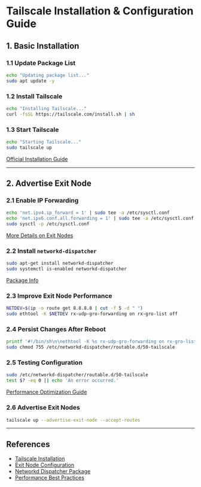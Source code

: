 # Tailscale Installation & Configuration Guide

## 1. Basic Installation

### 1.1 Update Package List
```sh
echo "Updating package list..."
sudo apt update -y
```

### 1.2 Install Tailscale
```sh
echo "Installing Tailscale..."
curl -fsSL https://tailscale.com/install.sh | sh
```

### 1.3 Start Tailscale
```sh
echo "Starting Tailscale..."
sudo tailscale up
```
[Official Installation Guide](https://tailscale.com/download/linux)

---

## 2. Advertise Exit Node

### 2.1 Enable IP Forwarding
```sh
echo 'net.ipv4.ip_forward = 1' | sudo tee -a /etc/sysctl.conf
echo 'net.ipv6.conf.all.forwarding = 1' | sudo tee -a /etc/sysctl.conf
sudo sysctl -p /etc/sysctl.conf
```
[More Details on Exit Nodes](https://tailscale.com/kb/1103/exit-nodes?tab=linux)

### 2.2 Install `networkd-dispatcher`
```sh
sudo apt-get install networkd-dispatcher
sudo systemctl is-enabled networkd-dispatcher
```
[Package Info](https://debian.pkgs.org/12/debian-main-amd64/networkd-dispatcher_2.2.3-1_all.deb.html#:~:text=Install%20Howto%20*%20Update%20the%20package%20index:,deb%20package:%20%EF%BC%84%20sudo%20apt%2Dget%20install%20networkd%2Ddispatcher.)

### 2.3 Improve Exit Node Performance
```sh
NETDEV=$(ip -o route get 8.8.8.8 | cut -f 5 -d " ")
sudo ethtool -K $NETDEV rx-udp-gro-forwarding on rx-gro-list off
```

### 2.4 Persist Changes After Reboot
```sh
printf '#!/bin/sh\n\nethtool -K %s rx-udp-gro-forwarding on rx-gro-list off \n' "$(ip -o route get 8.8.8.8 | cut -f 5 -d " ")" | sudo tee /etc/networkd-dispatcher/routable.d/50-tailscale
sudo chmod 755 /etc/networkd-dispatcher/routable.d/50-tailscale
```

### 2.5 Testing Configuration
```sh
sudo /etc/networkd-dispatcher/routable.d/50-tailscale
test $? -eq 0 || echo 'An error occurred.'
```
[Performance Optimization Guide](https://tailscale.com/kb/1320/performance-best-practices#ethtool-configuration)

### 2.6 Advertise Exit Nodes
```sh
tailscale up --advertise-exit-node --accept-routes
```

---

## References
- [Tailscale Installation](https://tailscale.com/download/linux)
- [Exit Node Configuration](https://tailscale.com/kb/1103/exit-nodes?tab=linux)
- [Networkd Dispatcher Package](https://debian.pkgs.org/12/debian-main-amd64/networkd-dispatcher_2.2.3-1_all.deb.html#:~:text=Install%20Howto%20*%20Update%20the%20package%20index:,deb%20package:%20%EF%BC%84%20sudo%20apt%2Dget%20install%20networkd%2Ddispatcher.)
- [Performance Best Practices](https://tailscale.com/kb/1320/performance-best-practices#ethtool-configuration)
